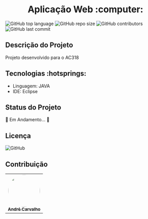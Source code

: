 <h1 align = "center"> Aplicação Web :computer: </h1>
<img alt="GitHub top language" src="https://img.shields.io/github/languages/top/carolfons/AC318"> <img alt="GitHub repo size" src="https://img.shields.io/github/repo-size/carolfons/AC318"> <img alt="GitHub contributors" src="https://img.shields.io/github/contributors/carolfons/AC318"> <img alt="GitHub last commit" src="https://img.shields.io/github/last-commit/carolfons/AC318">


<h2> Descrição do Projeto </h2>
<p> Projeto desenvolvido para o AC318 </P>

<h2> Tecnologias :hotsprings: </h2>
  <ul>
    <li> Linguagem: JAVA
  <li> IDE: Eclipse </li>
  </ul>
  
 <h2> Status do Projeto </h2>
 <p> 🚧 Em Andamento... 🚧</p>
 
 <h2> Licença </h2>
<img alt="GitHub" src="https://img.shields.io/github/license/carolfons/AC318">
 
 <h2> Contribuição </h2>
 <table>
  <tr>
    <td align="center"><a href="https://github.com/andreltcarvalho"><img style="border-radius: 50%;" src="https://avatars0.githubusercontent.com/u/53447567?s=460&v=4" width="100px;" alt=""/><br /><sub><b>André Carvalho</b></sub></a><br /></td>
    
